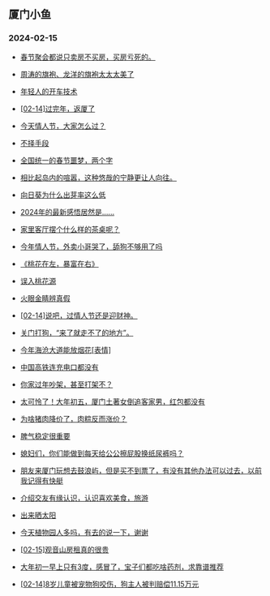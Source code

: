 ## 厦门小鱼 
### 2024-02-15

+ [春节聚会都说只卖房不买房，买房亏死的。](http://bbs.xmfish.com/read-htm-tid-18145931.html)

+ [周涛的旗袍、龙洋的旗袍太太太美了](http://bbs.xmfish.com/read-htm-tid-18145886.html)

+ [年轻人的开车技术](http://bbs.xmfish.com/read-htm-tid-18145900.html)

+ [[02-14]过完年，返厦了](http://bbs.xmfish.com/read-htm-tid-18145903.html)

+ [今天情人节，大家怎么过？](http://bbs.xmfish.com/read-htm-tid-18145945.html)

+ [不择手段](http://bbs.xmfish.com/read-htm-tid-18145890.html)

+ [全国统一的春节噩梦，两个字](http://bbs.xmfish.com/read-htm-tid-18145976.html)

+ [相比起岛内的喧嚣，这种悠哉的宁静更让人向往。](http://bbs.xmfish.com/read-htm-tid-18145969.html)

+ [向日葵为什么出芽率这么低](http://bbs.xmfish.com/read-htm-tid-18145905.html)

+ [2024年的最新感悟居然是……](http://bbs.xmfish.com/read-htm-tid-18145941.html)

+ [家里客厅摆个什么样的茶桌呢？](http://bbs.xmfish.com/read-htm-tid-18145952.html)

+ [今年情人节，外卖小哥哭了，舔狗不够用了吗](http://bbs.xmfish.com/read-htm-tid-18146009.html)

+ [《桃花在左，暴富在右》](http://bbs.xmfish.com/read-htm-tid-18145968.html)

+ [误入桃花源](http://bbs.xmfish.com/read-htm-tid-18145936.html)

+ [火眼金睛辨真假](http://bbs.xmfish.com/read-htm-tid-18146024.html)

+ [[02-14]说吧，过情人节还是迎财神。](http://bbs.xmfish.com/read-htm-tid-18146045.html)

+ [关门打狗，“来了就走不了的地方”。](http://bbs.xmfish.com/read-htm-tid-18146057.html)

+ [今年海沧大道能放烟花[表情]](http://bbs.xmfish.com/read-htm-tid-18146034.html)

+ [中国高铁连充电口都没有](http://bbs.xmfish.com/read-htm-tid-18146038.html)

+ [你家过年吵架，甚至打架不？](http://bbs.xmfish.com/read-htm-tid-18146030.html)

+ [太可怜了！大年初五，厦门土著女倒追客家男，红包都没有](http://bbs.xmfish.com/read-htm-tid-18146077.html)

+ [为啥猪肉降价了，肉粽反而涨价？](http://bbs.xmfish.com/read-htm-tid-18146025.html)

+ [脾气稳定很重要](http://bbs.xmfish.com/read-htm-tid-18146083.html)

+ [媳妇们，你们能做到每天给公公擦屁股换纸尿裤吗？](http://bbs.xmfish.com/read-htm-tid-18146067.html)

+ [朋友来厦门玩想去鼓浪屿，但是买不到票了，有没有其他办法可以过去，以前我记得有快艇](http://bbs.xmfish.com/read-htm-tid-18146118.html)

+ [介绍交友有缘认识，认识喜欢美食，旅游](http://bbs.xmfish.com/read-htm-tid-18146028.html)

+ [出来晒太阳](http://bbs.xmfish.com/read-htm-tid-18146130.html)

+ [今天植物园人多吗，有去的说一下，谢谢](http://bbs.xmfish.com/read-htm-tid-18146066.html)

+ [[02-15]观音山房租真的很贵](http://bbs.xmfish.com/read-htm-tid-18146145.html)

+ [大年初一早上只有3度，感冒了，宝子们都吃啥药剂，求靠谱推荐](http://bbs.xmfish.com/read-htm-tid-18146106.html)

+ [[02-14]8岁儿童被宠物狗咬伤，狗主人被判赔偿11.15万元](http://bbs.xmfish.com/read-htm-tid-18146058.html)

